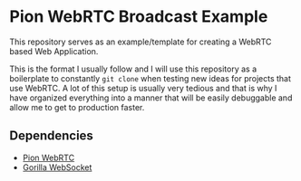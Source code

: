 # Pion WebRTC Broadcast Example
This repository serves as an example/template for creating a WebRTC based Web Application.

This is the format I usually follow and I will use this repository as a boilerplate to constantly `git clone`
when testing new ideas for projects that use WebRTC. A lot of this setup is usually very tedious and that is why
I have organized everything into a manner that will be easily debuggable and allow me to get to production faster.

## Dependencies
- [Pion WebRTC](https://github.com/pion/webrtc)
- [Gorilla WebSocket](https://github.com/gorilla/websocket)
